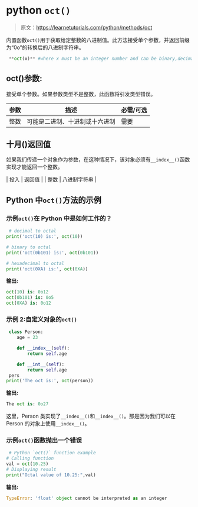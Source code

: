 # python `oct()`

> 原文：<https://learnetutorials.com/python/methods/oct>

内置函数`oct()`用于获取给定整数的八进制值。此方法接受单个参数，并返回前缀为“0o”的转换后的八进制字符串。

```py
 **oct(x)** #where x must be an integer number and can be binary,decimal or hexadecimal format 

```

## oct()参数:

接受单个参数。如果参数类型不是整数，此函数将引发类型错误。

| 参数 | 描述 | 必需/可选 |
| --- | --- | --- |
| 整数 | 可能是二进制、十进制或十六进制 | 需要 |

## 十月()返回值

如果我们传递一个对象作为参数，在这种情况下，该对象必须有`__index__()`函数实现才能返回一个整数。

| 投入 | 返回值 |
| 整数 | 八进制字符串 |

## Python 中`oct()`方法的示例

### 示例`oct()`在 Python 中是如何工作的？

```py
 # decimal to octal
print('oct(10) is:', oct(10))

# binary to octal
print('oct(0b101) is:', oct(0b101))

# hexadecimal to octal
print('oct(0XA) is:', oct(0XA)) 

```

**输出:**

```py
oct(10) is: 0o12
oct(0b101) is: 0o5
oct(0XA) is: 0o12 
```

### 示例 2:自定义对象的`oct()`

```py
 class Person:
    age = 23

    def __index__(self):
        return self.age

    def __int__(self):
        return self.age
 pers
print('The oct is:', oct(person)) 

```

**输出:**

```py
The oct is: 0o27 
```

这里，Person 类实现了`__index__()`和`__index__()`。那是因为我们可以在 Person 的对象上使用`__index__()`。

### 示例`oct()`函数抛出一个错误

```py
 # Python `oct()` function example  
# Calling function  
val = oct(10.25)  
# Displaying result  
print("Octal value of 10.25:",val) 

```

**输出:**

```py
TypeError: 'float' object cannot be interpreted as an integer 
```